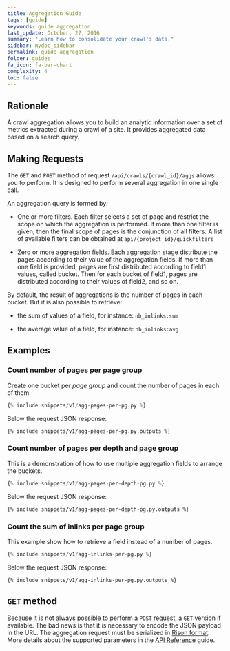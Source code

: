 ```yaml
---
title: Aggregation Guide
tags: [guide]
keywords: guide aggregation
last_update: October, 27, 2016
summary: "Learn how to consolidate your crawl's data."
sidebar: mydoc_sidebar
permalink: guide_aggregation
folder: guides
fa_icon: fa-bar-chart
complexity: 4
toc: false
---
```


## Rationale

A crawl aggregation allows you to build an analytic information over a set
of metrics extracted during a crawl of a site. It provides aggregated
data based on a search query.

## Making Requests

The `GET` and `POST` method of request `/api/crawls/{crawl_id}/aggs` allows
you to perform. It is designed to perform several aggregation in one single
call.

An aggregation query is formed by:

* One or more filters. Each filter selects a set of page and restrict
  the scope on which the aggregation is performed. If more than one filter
  is given, then the final scope of pages is the conjunction of all filters.
  A list of available filters can be obtained at `api/{project_id}/quickfilters`

* Zero or more aggregation fields. Each aggregation stage distribute the pages
  according to their value of the aggregation fields. If more than one
  field is provided, pages are first distributed according to field1 values,
  called bucket. Then for each bucket of field1, pages are distributed
  according to their values of field2, and so on.

By default, the result of aggregations is the number of pages in each bucket.
But it is also possible to retrieve:

  * the sum of values of a field, for instance: `nb_inlinks:sum`

  * the average value of a field, for instance: `nb_inlinks:avg`

## Examples

### Count number of pages per page group

Create one bucket per *page group* and count the number of pages in each of
them.

```python
{% include snippets/v1/agg-pages-per-pg.py %}
```

Below the request JSON response:

```
{% include snippets/v1/agg-pages-per-pg.py.outputs %}
```

### Count number of pages per depth and page group

This is a demonstration of how to use multiple aggregation fields to arrange
the buckets.

```python
{% include snippets/v1/agg-pages-per-depth-pg.py %}
```

Below the request JSON response:

```
{% include snippets/v1/agg-pages-per-depth-pg.py.outputs %}
```

### Count the sum of inlinks per page group

This example show how to retrieve a field instead of a number of pages.

```python
{% include snippets/v1/agg-inlinks-per-pg.py %}
```

Below the request JSON response:

```
{% include snippets/v1/agg-inlinks-per-pg.py.outputs %}
```

## `GET` method

Because it is not always possible to perform a `POST` request, a `GET` version
if available. The bad news is that it is necessary to encode the JSON payload
in the URL. The aggregation request must be serialized in
<a href="https://github.com/Nanonid/rison" target="_blank">Rison format</a>.
More details about the supported parameters in the [API Reference](reference_api)
guide.
